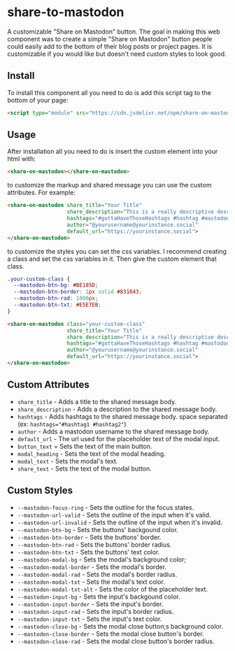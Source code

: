 # share-to-mastodon
A customizable "Share on Mastodon" button. The goal in making this web component
was to create a simple "Share on Mastodon" button people could easily add to the
bottom of their blog posts or project pages. It is customizable if you would
like but doesn't need custom styles to look good.

## Install

To install this component all you need to do is add this script tag
to the bottom of your page:

```html
<script type="module" src="https://cdn.jsdelivr.net/npm/share-on-mastodon@1.0.1/share-on-mastodon.js"></script>
```

## Usage

After installation all you need to do is insert the custom element into your
html with:

```html
<share-on-mastodon></share-on-mastodon>
```

to customize the markup and shared message you can use the custom attributes.
For example:

```html
<share-on-mastodon share_title="Your Title"
                   share_description="This is a really descriptive description."
                   hashtags="#gottaHaveThoseHashtags #hashtag #mastodon"
                   author="@yourusername@yourinstance.social"
                   default_url="https://yourinstance.social">
</share-on-mastodon>
```

to customize the styles you can set the css variables. I recommend creating a
class and set the css variables in it. Then give the custom element that class.

```css
.your-custom-class {
  --mastodon-btn-bg: #BE185D;
  --mastodon-btn-border: 1px solid #831843;
  --mastodon-btn-rad: 1000px;
  --mastodon-btn-txt: #E5E7EB;
}
```

```html
<share-on-mastodon class="your-custom-class"
                   share_title="Your Title"
                   share_description="This is a really descriptive description."
                   hashtags="#gottaHaveThoseHashtags #hashtag #mastodon"
                   author="@yourusername@yourinstance.social"
                   default_url="https://yourinstance.social">
</share-on-mastodon>
```

## Custom Attributes

 - `share_title` - Adds a title to the shared message body.
 - `share_description` - Adds a description to the shared message body.
 - `hashtags` - Adds hashtags to the shared message body. space separated (ex: `hashtags="#hashtag1 #hashtag2"`)
 - `author` - Adds a mastodon username to the shared message body.
 - `default_url` - The url used for the placeholder text of the modal input.
 - `button_text` = Sets the text of the main button.
 - `modal_heading` - Sets the text of the modal heading.
 - `modal_text` - Sets the modal's text.
 - `share_text` - Sets the text of the modal button.

## Custom Styles

- `--mastodon-focus-ring` - Sets the outline for the focus states.
- `--mastodon-url-valid` - Sets the outline of the input when it's valid.
- `--mastodon-url-invalid` - Sets the outline of the input when it's invalid.
- `--mastodon-btn-bg` - Sets the buttons' backgound color.
- `--mastodon-btn-border` - Sets the buttons' border.
- `--mastodon-btn-rad` - Sets the buttons' border radius.
- `--mastodon-btn-txt` - Sets the buttons' text color.
- `--mastodon-modal-bg` - Sets the modal's background color;
- `--mastodon-modal-border` - Sets the modal's border.
- `--mastodon-modal-rad` - Sets the modal's border radius.
- `--mastodon-modal-txt` - Sets the modal's text color.
- `--mastodon-modal-txt-alt` - Sets the color of the placeholder text.
- `--mastodon-input-bg` - Sets the input's backgound color.
- `--mastodon-input-border` - Sets the input's border.
- `--mastodon-input-rad` - Sets the input's border radius.
- `--mastodon-input-txt` - Sets the input's text color.
- `--mastodon-close-bg` - Sets the modal close button;s background color.
- `--mastodon-close-border` - Sets the modal close button's border.
- `--mastodon-close-rad` - Sets the modal close button's border radius.
